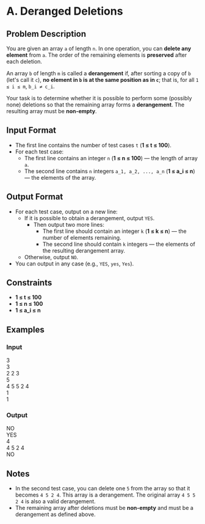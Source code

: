# A. Deranged Deletions

## Problem Description
You are given an array `a` of length `n`. In one operation, you can **delete any element** from `a`. The order of the remaining elements is **preserved** after each deletion.

An array `b` of length `m` is called a **derangement** if, after sorting a copy of `b` (let's call it `c`), **no element in `b` is at the same position as in `c`**; that is, for all `1 ≤ i ≤ m`, `b_i ≠ c_i`.

Your task is to determine whether it is possible to perform some (possibly none) deletions so that the remaining array forms a **derangement**. The resulting array must be **non-empty**.

## Input Format
- The first line contains the number of test cases `t` (**1 ≤ t ≤ 100**).
- For each test case:
  - The first line contains an integer `n` (**1 ≤ n ≤ 100**) — the length of array `a`.
  - The second line contains `n` integers `a_1, a_2, ..., a_n` (**1 ≤ a_i ≤ n**) — the elements of the array.

## Output Format
- For each test case, output on a new line:
  - If it is possible to obtain a derangement, output `YES`.
    - Then output two more lines:
      - The first line should contain an integer `k` (**1 ≤ k ≤ n**) — the number of elements remaining.
      - The second line should contain `k` integers — the elements of the resulting derangement array.
  - Otherwise, output `NO`.
- You can output in any case (e.g., `YES`, `yes`, `Yes`).

## Constraints
- **1 ≤ t ≤ 100**
- **1 ≤ n ≤ 100**
- **1 ≤ a_i ≤ n**

## Examples

### Input
3<br/>
3<br/>
2 2 3<br/>
5<br/>
4 5 5 2 4<br/>
1<br/>
1<br/>

### Output
NO<br/>
YES<br/>
4<br/>
4 5 2 4<br/>
NO<br/>

## Notes
- In the second test case, you can delete one `5` from the array so that it becomes `4 5 2 4`. This array is a derangement. The original array `4 5 5 2 4` is also a valid derangement.
- The remaining array after deletions must be **non-empty** and must be a derangement as defined above.

